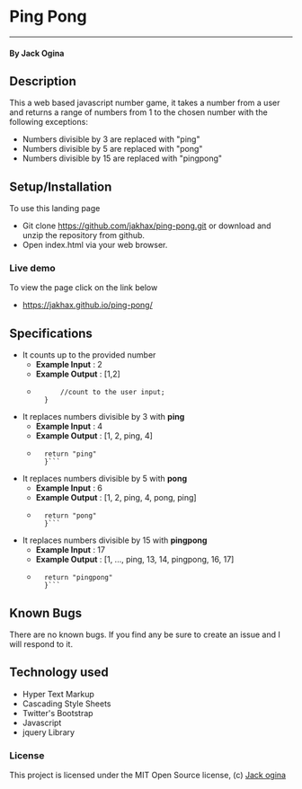 Ping Pong
===================

- - - - 
#### By **Jack Ogina**

## Description ##
This a web based javascript number game, it takes a number from a user and returns a range of numbers from 1 to the chosen number with the following exceptions:
* Numbers divisible by 3 are replaced with "ping"
* Numbers divisible by 5 are replaced with "pong"
* Numbers divisible by 15 are replaced with "pingpong"

## Setup/Installation ##
To use this landing page 
* Git clone https://github.com/jakhax/ping-pong.git or download and unzip the repository from github.
* Open index.html via your web browser.

### Live demo ###
To view the page click on the link below
* https://jakhax.github.io/ping-pong/

## Specifications ##
* It counts up to the provided number
    * **Example Input** :  2
    * **Example Output** : [1,2]
    * ```for(var i=1; i<=userInput; i+=1){
			//count to the user input;
		}
	  ```
* It replaces numbers divisible by 3 with **ping**
    * **Example Input** :  4
    * **Example Output** : [1, 2, ping, 4]
    * ```if(number % 3===0){
		return "ping"
		}```
* It replaces numbers divisible by 5 with **pong**
    * **Example Input** :  6
    * **Example Output** : [1, 2, ping, 4, pong, ping]
    * ```if(number % 5===0){
		return "pong"
		}```
* It replaces numbers divisible by 15 with **pingpong**
    * **Example Input** :  17
    * **Example Output** : [1, ..., ping, 13, 14, pingpong, 16, 17]
    * ```if(number % 15===0){
		return "pingpong"
		}```

## Known Bugs ##

There are no known bugs. If you find any be sure to create an issue and I will respond to it.

## Technology used ##

* Hyper Text Markup
* Cascading Style Sheets
* Twitter's Bootstrap
* Javascript
* jquery Library

### License ##

This project is licensed under the MIT Open Source license, (c) [Jack ogina](https://github.com/jakhax) 